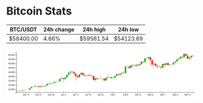 # Bitcoin Stats

BTC/USDT|24h change|24h high|24h low|
|---|---|---|---|
|$58400.00|4.66%|$59561.54|$54123.69|

<img src="./chart.svg">
